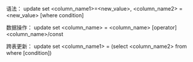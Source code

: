 语法：
update <tablename>
set <column_name1>=<new_value>,
<column_name2> = <new_value>
[where condition]

数据操作：
update <tablename>
set <column_name> = <column_name> [operator] <column_name>/const

跨表更新：
update <tablename1>
set <column_name1> = (select <column_name2> from <tablename2> where [condition])